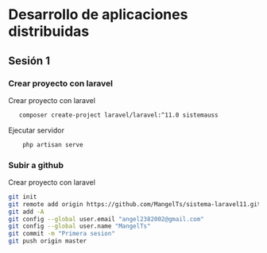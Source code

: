 # Desarrollo de aplicaciones distribuidas
## Sesión 1

### Crear proyecto con laravel
Crear proyecto con laravel
 ```bash
    composer create-project laravel/laravel:^11.0 sistemauss
```
Ejecutar servidor
```bash
    php artisan serve
```

### Subir a github
Crear proyecto con laravel
 ```bash
 git init
 git remote add origin https://github.com/MangelTs/sistema-laravel11.git
 git add -A
 git config --global user.email "angel2382002@gmail.com"
 git config --global user.name "MangelTs"
 git commit -m "Primera sesion"
 git push origin master
```